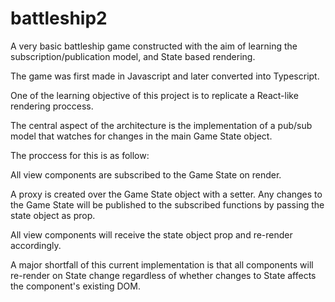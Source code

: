 # battleship2

A very basic battleship game constructed with the aim of learning the subscription/publication model, and State based rendering.

The game was first made in Javascript and later converted into Typescript.

One of the learning objective of this project is to replicate a React-like rendering proccess.

The central aspect of the architecture is the implementation of a pub/sub model that watches for changes in the main Game State object.

The proccess for this is as follow:

All view components are subscribed to the Game State on render.

A proxy is created over the Game State object with a setter. Any changes to the Game State will be published to the subscribed functions by passing the state object as prop.

All view components will receive the state object prop and re-render accordingly.

A major shortfall of this current implementation is that all components will re-render on State change regardless of whether changes to State affects the component's existing DOM.



